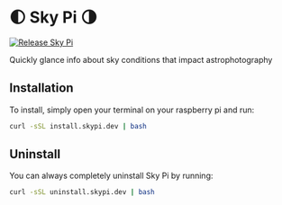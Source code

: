 # 🌓 Sky Pi 🌗

[![Release Sky Pi](https://github.com/FoxtrotPerry/sky-pi/actions/workflows/build-publish.yml/badge.svg)](https://github.com/FoxtrotPerry/sky-pi/actions/workflows/build-publish.yml)

Quickly glance info about sky conditions that impact astrophotography

## Installation

To install, simply open your terminal on your raspberry pi and run:

```bash
curl -sSL install.skypi.dev | bash
```

## Uninstall

You can always completely uninstall Sky Pi by running:

```bash
curl -sSL uninstall.skypi.dev | bash
```
